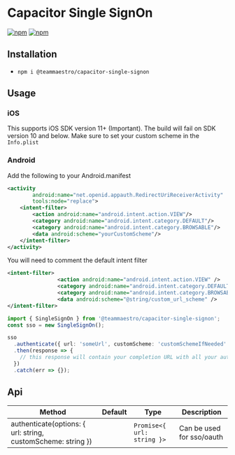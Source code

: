 # Capacitor Single SignOn

[![npm](https://img.shields.io/npm/v/capacitor-single-signon.svg)](https://www.npmjs.com/package/capacitor-single-signon)
[![npm](https://img.shields.io/npm/dt/capacitor-single-signon.svg?label=npm%20downloads)](https://www.npmjs.com/package/capacitor-single-signon)

## Installation

- `npm i @teammaestro/capacitor-single-signon`

## Usage

### iOS
This supports iOS SDK version 11+ (Important). The build will fail on SDK version 10 and below. Make sure to set your custom scheme in the `Info.plist`

### Android

Add the following to your Android.manifest

```xml
<activity
        android:name="net.openid.appauth.RedirectUriReceiverActivity"
        tools:node="replace">
    <intent-filter>
        <action android:name="android.intent.action.VIEW"/>
        <category android:name="android.intent.category.DEFAULT"/>
        <category android:name="android.intent.category.BROWSABLE"/>
        <data android:scheme="yourCustomScheme"/>
    </intent-filter>
</activity>
```

You will need to comment the default intent filter

```xml
<intent-filter>
                <action android:name="android.intent.action.VIEW" />
                <category android:name="android.intent.category.DEFAULT" />
                <category android:name="android.intent.category.BROWSABLE" />
                <data android:scheme="@string/custom_url_scheme" />
</intent-filter>
```

```ts
import { SingleSignOn } from '@teammaestro/capacitor-single-signon';
const sso = new SingleSignOn();

sso
  .authenticate({ url: 'someUrl', customScheme: 'customSchemeIfNeeded' })
  .then(response => {
    // this response will contain your completion URL with all your authorization keys used from the oauth callback
  })
  .catch(err => {});
```

## Api

| Method                                               | Default | Type                      | Description                 |
| ---------------------------------------------------- | ------- | ------------------------- | --------------------------- |
| authenticate(options: { url: string, customScheme: string }) |         | `Promise<{ url: string }>` | Can be used for sso/oauth |

